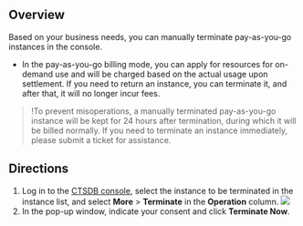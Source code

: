 
## Overview
Based on your business needs, you can manually terminate pay-as-you-go instances in the console.
- In the pay-as-you-go billing mode, you can apply for resources for on-demand use and will be charged based on the actual usage upon settlement. If you need to return an instance, you can terminate it, and after that, it will no longer incur fees.

>!To prevent misoperations, a manually terminated pay-as-you-go instance will be kept for 24 hours after termination, during which it will be billed normally. If you need to terminate an instance immediately, please submit a ticket for assistance.

## Directions
1. Log in to the [CTSDB console](https://console.cloud.tencent.com/ctsdb), select the instance to be terminated in the instance list, and select **More** > **Terminate** in the **Operation** column.
![](https://main.qcloudimg.com/raw/238c68cdfc4d1d4f8c8f1e0de57d16b3.png)
2. In the pop-up window, indicate your consent and click **Terminate Now**.

